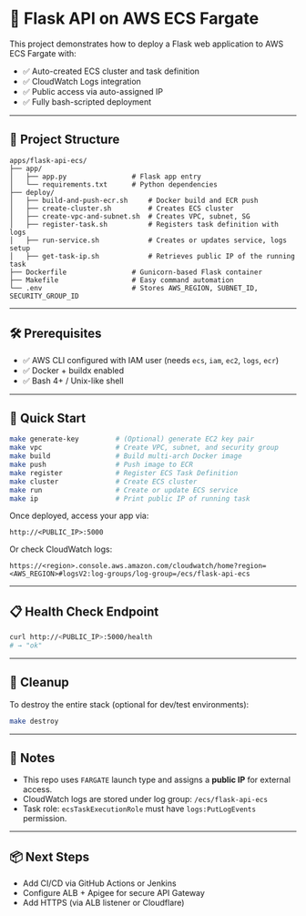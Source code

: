 # 🚀 Flask API on AWS ECS Fargate

This project demonstrates how to deploy a Flask web application to AWS ECS Fargate with:

- ✅ Auto-created ECS cluster and task definition
- ✅ CloudWatch Logs integration
- ✅ Public access via auto-assigned IP
- ✅ Fully bash-scripted deployment

---

## 📁 Project Structure

```
apps/flask-api-ecs/
├── app/
│   ├── app.py                # Flask app entry
│   └── requirements.txt      # Python dependencies
├── deploy/
│   ├── build-and-push-ecr.sh     # Docker build and ECR push
│   ├── create-cluster.sh         # Creates ECS cluster
│   ├── create-vpc-and-subnet.sh  # Creates VPC, subnet, SG
│   ├── register-task.sh          # Registers task definition with logs
│   ├── run-service.sh            # Creates or updates service, logs setup
│   ├── get-task-ip.sh            # Retrieves public IP of the running task
├── Dockerfile                # Gunicorn-based Flask container
├── Makefile                  # Easy command automation
└── .env                      # Stores AWS_REGION, SUBNET_ID, SECURITY_GROUP_ID
```

---

## 🛠 Prerequisites

- ✅ AWS CLI configured with IAM user (needs `ecs`, `iam`, `ec2`, `logs`, `ecr`)
- ✅ Docker + buildx enabled
- ✅ Bash 4+ / Unix-like shell

---

## 🧪 Quick Start

```bash
make generate-key         # (Optional) generate EC2 key pair
make vpc                  # Create VPC, subnet, and security group
make build                # Build multi-arch Docker image
make push                 # Push image to ECR
make register             # Register ECS Task Definition
make cluster              # Create ECS cluster
make run                  # Create or update ECS service
make ip                   # Print public IP of running task
```

Once deployed, access your app via:

```
http://<PUBLIC_IP>:5000
```

Or check CloudWatch logs:

```
https://<region>.console.aws.amazon.com/cloudwatch/home?region=<AWS_REGION>#logsV2:log-groups/log-group=/ecs/flask-api-ecs
```

---

## 📋 Health Check Endpoint

```bash
curl http://<PUBLIC_IP>:5000/health
# → "ok"
```

---

## 🧹 Cleanup

To destroy the entire stack (optional for dev/test environments):

```bash
make destroy
```

---

## 📌 Notes

- This repo uses `FARGATE` launch type and assigns a **public IP** for external access.
- CloudWatch logs are stored under log group: `/ecs/flask-api-ecs`
- Task role: `ecsTaskExecutionRole` must have `logs:PutLogEvents` permission.

---

## 📦 Next Steps

- Add CI/CD via GitHub Actions or Jenkins
- Configure ALB + Apigee for secure API Gateway
- Add HTTPS (via ALB listener or Cloudflare)
